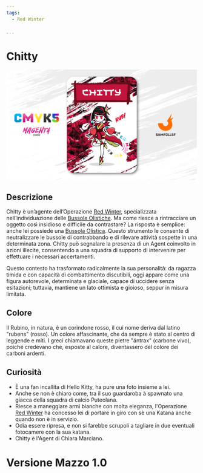 ```yaml
---
tags:
  - Red Winter

...
```


# Chitty

![chitty](../eg/M/chitty.jpg)

## Descrizione

Chitty è un’agente dell’Operazione [Red Winter](../Magenta/alesdreams.md), specializzata nell’individuazione delle [Bussole Olistiche](../Remix/tool.md). Ma come riesce a rintracciare un oggetto così insidioso e difficile da contrastare? La risposta è semplice: anche lei possiede una [Bussola Olistica](../Remix/tool.md). Questo strumento le consente di neutralizzare le bussole di contrabbando e di rilevare attività sospette in una determinata zona. Chitty può segnalare la presenza di un Agent coinvolto in azioni illecite, consentendo a una squadra di supporto di intervenire per effettuare i necessari accertamenti.

Questo contesto ha trasformato radicalmente la sua personalità: da ragazza timida e con capacità di combattimento discutibili, oggi appare come una figura autorevole, determinata e glaciale, capace di uccidere senza esitazioni; tuttavia, mantiene un lato ottimista e gioioso, seppur in misura limitata.

## Colore

Il Rubino, in natura, è un corindone rosso, il cui nome deriva dal latino "rubens" (rosso). Un colore affascinante, che da sempre è stato al centro di leggende e miti. I greci chiamavano queste pietre "ántrax" (carbone vivo), poiché credevano che, esposte al calore, diventassero del colore dei carboni ardenti.

## Curiosità

- È una fan incallita di Hello Kitty, ha pure una foto insieme a lei.
- Anche se non è chiaro come, tra il suo guardaroba à spawnato una giacca della squadra di calcio Puteolana.
- Riesce a maneggiare armi bianche con molta eleganza, l'Operazione [Red Winter](../Magenta/alesdreams.md) ha concesso lei di portare in giro con sè una Katana anche quando non è in servizio.
- Odia essere ripresa, e non si farebbe scrupoli a tagliare in due eventuali fotocamere con la sua katana.
- Chitty è l'Agent di Chiara Marciano.

# Versione Mazzo 1.0